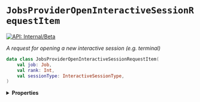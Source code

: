 # `JobsProviderOpenInteractiveSessionRequestItem`


[![API: Internal/Beta](https://img.shields.io/static/v1?label=API&message=Internal/Beta&color=red&style=flat-square)](/docs/developer-guide/core/api-conventions.md)


_A request for opening a new interactive session (e.g. terminal)_

```kotlin
data class JobsProviderOpenInteractiveSessionRequestItem(
    val job: Job,
    val rank: Int,
    val sessionType: InteractiveSessionType,
)
```

<details>
<summary>
<b>Properties</b>
</summary>

<details>
<summary>
<code>job</code>: <code><code><a href='/docs/reference/dk.sdu.cloud.app.orchestrator.api.Job.md'>Job</a></code></code> The fully resolved Job
</summary>





</details>

<details>
<summary>
<code>rank</code>: <code><code><a href='https://kotlinlang.org/api/latest/jvm/stdlib/kotlin/-int/'>Int</a></code></code> The rank of the node (0-indexed)
</summary>



Valid values range from 0 (inclusive) until [`specification.replicas`](#) (exclusive)


</details>

<details>
<summary>
<code>sessionType</code>: <code><code><a href='/docs/reference/dk.sdu.cloud.app.orchestrator.api.InteractiveSessionType.md'>InteractiveSessionType</a></code></code> The type of session
</summary>





</details>



</details>

